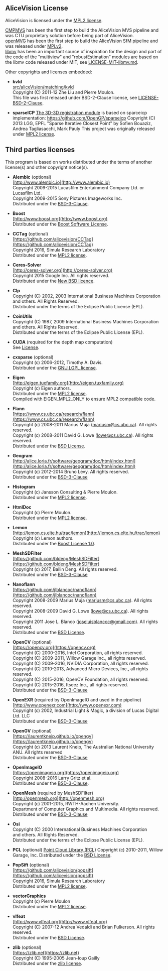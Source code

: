 ## AliceVision License

AliceVision is licensed under the [MPL2 license](LICENSE-MPL2.md).

[CMPMVS](http://people.ciirc.cvut.cz/~pajdla/) has been the first step to build the AliceVision MVS pipeline and was CTU proprietary solution before being part of AliceVision.  
[openMVG](https://github.com/openMVG/openMVG) has been the first step to build the AliceVision SfM pipeline and was released under [MPLv2](LICENSE-MPL2.md).  
[libmv](https://github.com/libmv/libmv) has been an important source of inspiration for the design and part of the code of the "multiview" and "robustEstimation"
modules are based on the libmv code released under MIT, see [LICENSE-MIT-libmv.md](LICENSE-MIT-libmv.md).


Other copyrights and licenses embedded:

*   __kvld__  
    [src/aliceVision/matching/kvld](src/aliceVision/matching/kvld)  
    Copyright (C) 2011-12 Zhe Liu and Pierre Moulon.  
    This file was first released under BSD-2-Clause license, see [LICENSE-BSD-2-Clause](http://opensource.org/licenses/BSD-2-Clause).

*   __sparseICP__
    [The 3D-3D registration module](src\aliceVision\registration) is based on sparceicp implementation:
    https://github.com/OpenGP/sparseicp
    Copyright (C) 2013  LGG, EPFL
    "Sparse Iterative Closest Point" by Sofien Bouaziz, Andrea Tagliasacchi, Mark Pauly
    This project was originally released under [MPL2 license](LICENSE-MPL2.md).


## Third parties licenses

This program is based on works distributed under the terms of another license(s) and other copyright notice(s).

*   __Alembic__ (optional)  
    [http://www.alembic.io](http://www.alembic.io)  
    Copyright 2009-2015 Lucasfilm Entertainment Company Ltd. or Lucasfilm Ltd.  
    Copyright 2009-2015 Sony Pictures Imageworks Inc.  
    Distributed under the [BSD-3-Clause](https://github.com/alembic/alembic/blob/master/LICENSE.txt).

*   __Boost__  
    [http://www.boost.org](http://www.boost.org)  
    Distributed under the [Boost Software License](http://www.boost.org/users/license.html).

*   __CCTag__ (optional)  
    [https://github.com/alicevision/CCTag](https://github.com/alicevision/CCTag)  
    Copyright 2016, Simula Research Laboratory  
    Distributed under the [MPL2 license](http://opensource.org/licenses/MPL-2.0).

*   __Ceres-Solver__  
    [http://ceres-solver.org](http://ceres-solver.org)  
    Copyright 2015 Google Inc. All rights reserved.  
    Distributed under the [New BSD licence](http://ceres-solver.org/license.html).

*   __Clp__  
    Copyright (C) 2002, 2003 International Business Machines Corporation  
    and others.  All Rights Reserved.  
    Distributed under the terms of the Eclipse Public License (EPL).

*   __CoinUtils__  
    Copyright (C) 1987, 2009 International Business Machines Corporation  
    and others.  All Rights Reserved.  
    Distributed under the terms of the Eclipse Public License (EPL).

*   __CUDA__ (required for the depth map computation)  
    See [License](https://docs.nvidia.com/cuda/eula/index.html#license-driver).

*   __cxsparse__  (optional)  
    Copyright (c) 2006-2012, Timothy A. Davis.  
    Distributed under the [GNU LGPL license](http://opensource.org/licenses/lgpl-license).

*   __Eigen__  
    [http://eigen.tuxfamily.org](http://eigen.tuxfamily.org)  
    Copyright (c) Eigen authors.  
    Distributed under the [MPL2 license](http://opensource.org/licenses/MPL-2.0).  
    Compiled with EIGEN_MPL2_ONLY to ensure MPL2 compatible code.

*   __Flann__  
    [https://www.cs.ubc.ca/research/flann](https://www.cs.ubc.ca/research/flann)  
    Copyright (c) 2008-2011  Marius Muja (mariusm@cs.ubc.ca). All rights reserved.  
    Copyright (c) 2008-2011  David G. Lowe (lowe@cs.ubc.ca). All rights reserved.  
    Distributed under the [BSD License](http://www.opensource.org/licenses/bsd-license.php).

*   __Geogram__  
    [http://alice.loria.fr/software/geogram/doc/html/index.html](http://alice.loria.fr/software/geogram/doc/html/index.html)  
    Copyright (c) 2012-2014 Bruno Levy. All rights reserved.  
    Distributed under the [BSD-3-Clause](https://opensource.org/licenses/BSD-3-Clause)

*   __Histogram__  
    Copyright (c) Jansson Consulting & Pierre Moulon.  
    Distributed under the [MPL2 license](http://opensource.org/licenses/MPL-2.0).

*   __HtmlDoc__  
    Copyright (c) Pierre Moulon.  
    Distributed under the [MPL2 license](http://opensource.org/licenses/MPL-2.0).

*   __Lemon__  
    [http://lemon.cs.elte.hu/trac/lemon](http://lemon.cs.elte.hu/trac/lemon)  
    Copyright (c) Lemon authors.  
    Distributed under the [Boost License 1.0](http://www.boost.org/LICENSE_1_0.txt).

*   __MeshSDFilter__  
    [https://github.com/bldeng/MeshSDFilter](https://github.com/bldeng/MeshSDFilter)  
    Copyright (c) 2017, Bailin Deng. All rights reserved.  
    Distributed under the [BSD-3-Clause](https://opensource.org/licenses/BSD-3-Clause)

*   __Nanoflann__  
    [https://github.com/jlblancoc/nanoflann](https://github.com/jlblancoc/nanoflann)  
    Copyright 2008-2009  Marius Muja (mariusm@cs.ubc.ca). All rights reserved.  
    Copyright 2008-2009  David G. Lowe (lowe@cs.ubc.ca). All rights reserved.  
    Copyright 2011 Jose L. Blanco (joseluisblancoc@gmail.com). All rights reserved.  
    Distributed under the [BSD License](http://www.opensource.org/licenses/bsd-license.php).

*   __OpenCV__ (optional)  
    [https://opencv.org](https://opencv.org)  
    Copyright (C) 2000-2016, Intel Corporation, all rights reserved.  
    Copyright (C) 2009-2011, Willow Garage Inc., all rights reserved.  
    Copyright (C) 2009-2016, NVIDIA Corporation, all rights reserved.  
    Copyright (C) 2010-2013, Advanced Micro Devices, Inc., all rights reserved.  
    Copyright (C) 2015-2016, OpenCV Foundation, all rights reserved.  
    Copyright (C) 2015-2016, Itseez Inc., all rights reserved.  
    Distributed under the [BSD-3-Clause](https://opensource.org/licenses/BSD-3-Clause)

*   __OpenEXR__ (required by OpenImageIO and used in the pipeline)  
    [http://www.openexr.com](http://www.openexr.com)  
    Copyright (c) 2002, Industrial Light & Magic, a division of Lucas Digital Ltd. LLC  
    Distributed under the [BSD-3-Clause](https://opensource.org/licenses/BSD-3-Clause)

*   __OpenGV__ (optional)  
    [https://laurentkneip.github.io/opengv](https://laurentkneip.github.io/opengv)  
    Copyright (c) 2013 Laurent Kneip, The Australian National University ANU. All rights reserved  
    Distributed under the [BSD-3-Clause](https://opensource.org/licenses/BSD-3-Clause)

*   __OpenImageIO__  
    [https://openimageio.org](https://openimageio.org)  
    Copyright 2008-2016 Larry Gritz et al.  
    Distributed under the [BSD-3-Clause](https://github.com/OpenImageIO/oiio/blob/master/LICENSE).

*   __OpenMesh__ (required by MeshSDFilter)  
    [http://openmesh.org](http://openmesh.org)  
    Copyright (c) 2001-2015, RWTH-Aachen University.  
    Department of Computer Graphics and Multimedia. All rights reserved.  
    Distributed under the [BSD-3-Clause](https://opensource.org/licenses/BSD-3-Clause)

*   __Osi__  
    Copyright (C) 2000 International Business Machines Corporation  
    and others.  All Rights Reserved.  
    Distributed under the terms of the Eclipse Public License (EPL).

*   __PCL__ (optional)
    [Point Cloud Library (PCL)](www.pointclouds.org)
    Copyright (c) 2010-2011, Willow Garage, Inc.
    Distributed under the [BSD License](http://www.opensource.org/licenses/bsd-license.php).

*   __PopSift__ (optional)  
    [https://github.com/alicevision/popsift](https://github.com/alicevision/popsift)  
    Copyright 2016, Simula Research Laboratory  
    Distributed under the [MPL2 license](http://opensource.org/licenses/MPL-2.0).

*   __vectorGraphics__  
    Copyright (c) Pierre Moulon  
    Distributed under the [MPL2 license](http://opensource.org/licenses/MPL-2.0).

*   __vlfeat__  
    [http://www.vlfeat.org](http://www.vlfeat.org)  
    Copyright (C) 2007-12 Andrea Vedaldi and Brian Fulkerson. All rights reserved.  
    Distributed under the [BSD License](http://www.opensource.org/licenses/bsd-license.php).

*   __zlib__  (optional)  
    [https://zlib.net](https://zlib.net)  
    Copyright (C) 1995-2005 Jean-loup Gailly  
    Distributed under the [zlib license](http://opensource.org/licenses/Zlib).

